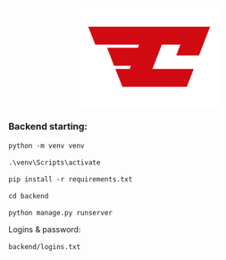 <div id="header" align="center">
  <img src="https://github.com/ViktorKula/Project_Silant/blob/main/frontend/src/img/Header/logo.module.png" width="250"/>
</div>

### Backend starting:


```
python -m venv venv
```
```
.\venv\Scripts\activate
```
```
pip install -r requirements.txt
```
```
cd backend
```
```
python manage.py runserver
```


Logins & password:
```
backend/logins.txt
```
